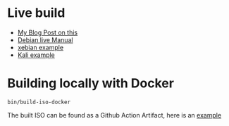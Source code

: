 # Live build

- [My Blog Post on this](https://ncrmro.com/posts/building-a-portable-live-boot-debian-image)
- [Debian live Manual](https://live-team.pages.debian.net/live-manual/html/live-manual/index.en.html)
- [xebian example](https://github.com/xebian/xebian-lb-config/tree/master)
- [Kali example](https://www.kali.org/docs/development/live-build-a-custom-kali-iso/)


# Building locally with Docker

```shell
bin/build-iso-docker
```

The built ISO can be found as a Github Action Artifact, here is an [example](https://github.com/ncrmro/debian-live-build-docker-github-action-example/actions/runs/7779212259) 